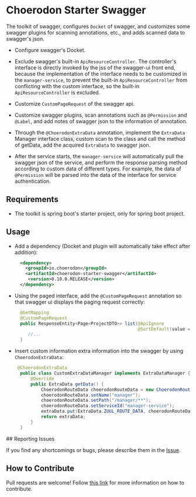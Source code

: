 # Choerodon Starter Swagger

The toolkit of swagger, configures ``Docket`` of swagger, and customizes some swagger plugins for scanning annotations, etc., and adds scanned data to swagger's json.

- Configure swagger's Docket.
- Exclude swagger's built-in ``ApiResourceController``. The controller's interface is directly invoked by the jss of the swagger-ui front end, because the implementation of the interface needs to be customized in the ``manager-service``, to prevent the built-in ``ApiResourceController`` from conflicting with the custom interface, so the built-in ``ApiResourceController`` is excluded.

- Customize ``CustomPageRequest`` of the swagger api.
- Customize swagger plugins, scan annotations such as ``@Permission`` and ``@Label``, and add notes of swagger json to the information of annotation.
- Through the ``@ChoerodonExtraData`` annotation, implement the ``ExtraData`` Manager interface class, custom scan to the class and call the method of getData, add the acquired ``ExtraData`` to swagger json.
- After the service starts, the ``manager-service`` will automatically pull the swagger json of the service, and perform the response parsing method according to custom data of different types. For example, the data of ``@Permission`` will be parsed into the data of the interface for service authentication.


## Requirements
- The toolkit is spring boot's starter project, only for spring boot project.

## Usage
- Add a dependency (Docket and plugin will automatically take effect after addition):

  ```xml
    <dependency>
      <groupId>io.choerodon</groupId>
      <artifactId>choerodon-starter-swagger</artifactId>
       <version>0.10.0.RELEASE</version>
    </dependency>
  ```
- Using the paged interface, add the ``@CustomPageRequest`` annotation so that swagger ui displays the paging request correctly:

  ```java
    @GetMapping
    @CustomPageRequest
    public ResponseEntity<Page<ProjectDTO>> list(@ApiIgnore
                                                 @SortDefault(value = "id", direction = Sort.Direction.DESC)PageRequest pageRequest) {
       //...
    }
  ```
- Insert custom information extra information into the swagger by using ``ChoerodonExtraData``:

  ```java
   @ChoerodonExtraData
	public class CustomExtraDataManager implements ExtraDataManager {
	    @Override
	    public ExtraData getData() {
	        ChoerodonRouteData choerodonRouteData = new ChoerodonRouteData();
	        choerodonRouteData.setName("manager");
	        choerodonRouteData.setPath("/manager/**");
	        choerodonRouteData.setServiceId("manager-service");
	        extraData.put(ExtraData.ZUUL_ROUTE_DATA, choerodonRouteData);
	        return extraData;
	    }
	}
  ```
  
## Reporting Issues

If you find any shortcomings or bugs, please describe them in the [Issue](https://github.com/choerodon/choerodon/issues/new?template=issue_template.md).
    
## How to Contribute
Pull requests are welcome! Follow [this link](https://github.com/choerodon/choerodon/blob/master/CONTRIBUTING.md) for more information on how to contribute.
